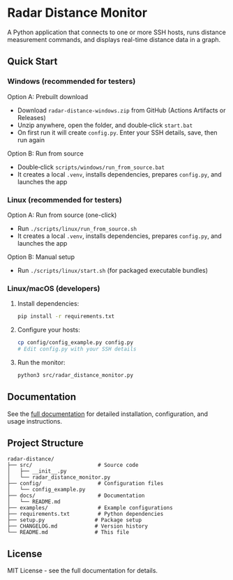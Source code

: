 # Radar Distance Monitor

A Python application that connects to one or more SSH hosts, runs distance measurement commands, and displays real-time distance data in a graph.

## Quick Start

### Windows (recommended for testers)

Option A: Prebuilt download
- Download `radar-distance-windows.zip` from GitHub (Actions Artifacts or Releases)
- Unzip anywhere, open the folder, and double‑click `start.bat`
- On first run it will create `config.py`. Enter your SSH details, save, then run again

Option B: Run from source
- Double‑click `scripts/windows/run_from_source.bat`
- It creates a local `.venv`, installs dependencies, prepares `config.py`, and launches the app

### Linux (recommended for testers)

Option A: Run from source (one-click)
- Run `./scripts/linux/run_from_source.sh`
- It creates a local `.venv`, installs dependencies, prepares `config.py`, and launches the app

Option B: Manual setup
- Run `./scripts/linux/start.sh` (for packaged executable bundles)

### Linux/macOS (developers)

1. Install dependencies:
   ```bash
   pip install -r requirements.txt
   ```

2. Configure your hosts:
   ```bash
   cp config/config_example.py config.py
   # Edit config.py with your SSH details
   ```

3. Run the monitor:
   ```bash
   python3 src/radar_distance_monitor.py
   ```

## Documentation

See the [full documentation](docs/README.md) for detailed installation, configuration, and usage instructions.

## Project Structure

```
radar-distance/
├── src/                     # Source code
│   ├── __init__.py
│   └── radar_distance_monitor.py
├── config/                  # Configuration files
│   └── config_example.py
├── docs/                    # Documentation
│   └── README.md
├── examples/                # Example configurations
├── requirements.txt         # Python dependencies
├── setup.py                # Package setup
├── CHANGELOG.md            # Version history
└── README.md               # This file
```

## License

MIT License - see the full documentation for details.